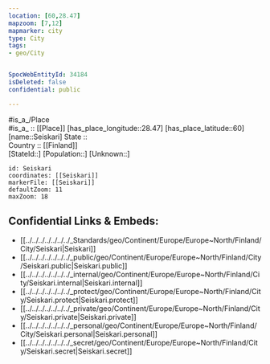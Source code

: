 ```yaml
---
location: [60,28.47] 
mapzoom: [7,12] 
mapmarker: city 
type: City
tags:
- geo/City


SpocWebEntityId: 34184
isDeleted: false
confidential: public

---
```

#is_a_/Place  
#is_a_ :: [[Place]] 
[has_place_longitude::28.47] 
[has_place_latitude::60] 
[name::Seiskari] 
State ::  
Country :: [[Finland]]  
[StateId::] 
[Population::] 
[Unknown::] 


```leaflet
id: Seiskari
coordinates: [[Seiskari]] 
markerFile: [[Seiskari]] 
defaultZoom: 11 
maxZoom: 18
```


## Confidential Links & Embeds: 
- [[../../../../../../../_Standards/geo/Continent/Europe/Europe~North/Finland/City/Seiskari|Seiskari]] 
- [[../../../../../../../_public/geo/Continent/Europe/Europe~North/Finland/City/Seiskari.public|Seiskari.public]] 
- [[../../../../../../../_internal/geo/Continent/Europe/Europe~North/Finland/City/Seiskari.internal|Seiskari.internal]] 
- [[../../../../../../../_protect/geo/Continent/Europe/Europe~North/Finland/City/Seiskari.protect|Seiskari.protect]] 
- [[../../../../../../../_private/geo/Continent/Europe/Europe~North/Finland/City/Seiskari.private|Seiskari.private]] 
- [[../../../../../../../_personal/geo/Continent/Europe/Europe~North/Finland/City/Seiskari.personal|Seiskari.personal]] 
- [[../../../../../../../_secret/geo/Continent/Europe/Europe~North/Finland/City/Seiskari.secret|Seiskari.secret]] 
